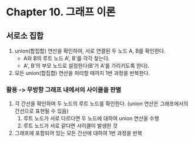 # Chapter 10. 그래프 이론

## 서로소 집합

1. union(합집합) 연산을 확인하여, 서로 연결된 두 노드 A, B를 확인한다.
   - A와 B의 루트 노드 A', B'를 각각 찾는다.
   - A', B'의 부모 노드로 설정한다(B'가 A'를 가리키도록 한다).
2. 모든 union(합집합) 연산을 처리할 때까지 1번 과정을 반복한다.

### 활용 -> 무방향 그래프 내에서의 사이클을 판별

1. 각 간선을 확인하며 두 노드의 루트 노드를 확인한다. (union 연산은 그래프에서의 간선으로 표현될 수 있음)
   1. 루트 노드가 서로 다르다면 두 노드에 대하여 union 연산을 수행
   2. 루트 노드가 서로 같다면 사이클이 발생한 것
2. 그래프에 포함되어 있는 모든 간선에 대하여 1번 과정을 반복
